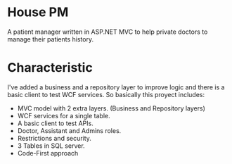 # House PM
A patient manager written in ASP.NET MVC to help private doctors to manage their patients history. 

# Characteristic
I've added a business and a repository layer to improve logic and there is a basic client to test WCF services.
So basically this proyect includes:

* MVC model with 2 extra layers. (Business and Repository layers)
* WCF services for a single table.
* A basic client to test APIs.
* Doctor, Assistant and Admins roles.
* Restrictions and security.
* 3 Tables in SQL server.
* Code-First approach 
